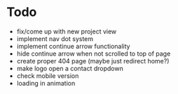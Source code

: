 # Todo

- fix/come up with new project view
- implement nav dot system
- implement continue arrow functionality
- hide continue arrow when not scrolled to top of page
- create proper 404 page (maybe just redirect home?)
- make logo open a contact dropdown
- check mobile version
- loading in animation